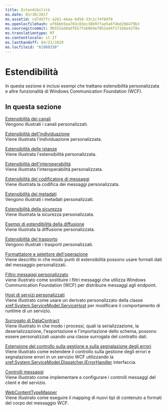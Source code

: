 ```yaml
---
title: Estendibilità
ms.date: 03/30/2017
ms.assetid: cd7ddffc-a261-44aa-bd50-33c1c74f0df0
ms.openlocfilehash: af6bbb5ea703c83ec38b97fae5a6f4bd266479b3
ms.sourcegitcommit: 9b552addadfb57fab0b9e7852ed4f1f1b8a42f8e
ms.translationtype: MT
ms.contentlocale: it-IT
ms.lasthandoff: 04/23/2019
ms.locfileid: "61969338"
---
```

# <a name="extensibility"></a>Estendibilità
In questa sezione è inclusi esempi che trattano estensibilità personalizzata e altre funzionalità di Windows Communication Foundation (WCF).  
  
## <a name="in-this-section"></a>In questa sezione  
 [Estensibilità dei canali](../../../../docs/framework/wcf/samples/channels-extensibility.md)  
 Vengono illustrati i canali personalizzati.  
  
 [Estensibilità dell'individuazione](../../../../docs/framework/wcf/samples/discovery-extensibility.md)  
 Viene illustrata l'individuazione personalizzata.  
  
 [Estensibilità delle istanze](../../../../docs/framework/wcf/samples/instancing-extensibility.md)  
 Viene illustrata l'estensibilità personalizzata.  
  
 [Estensibilità dell'interoperabilità](../../../../docs/framework/wcf/samples/interop-extensibility.md)  
 Viene illustrata l'interoperabilità personalizzata.  
  
 [Estensibilità del codificatore di messaggi](../../../../docs/framework/wcf/samples/message-encoder-extensibility.md)  
 Viene illustrata la codifica dei messaggi personalizzata.  
  
 [Estensibilità dei metadati](../../../../docs/framework/wcf/samples/metadata-extensibility.md)  
 Vengono illustrati i metadati personalizzati.  
  
 [Estensibilità della sicurezza](../../../../docs/framework/wcf/samples/security-extensibility.md)  
 Viene illustrata la sicurezza personalizzata.  
  
 [Esempi di estendibilità della diffusione](../../../../docs/framework/wcf/samples/syndication-extensibility-samples.md)  
 Viene illustrata la diffusione personalizzata.  
  
 [Estensibilità del trasporto](../../../../docs/framework/wcf/samples/transport-extensibility.md)  
 Vengono illustrati i trasporti personalizzati.
  
 [Formattatore e selettore dell'operazione](../../../../docs/framework/wcf/samples/operation-formatter-and-operation-selector.md)  
 Viene descritto in che modo punti di estensibilità possono usare formati dati del messaggio personalizzati.  
  
 [Filtro messaggi personalizzato](../../../../docs/framework/wcf/samples/custom-message-filter.md)  
 viene illustrato come sostituire i filtri messaggi che utilizza Windows Communication Foundation (WCF) per distribuire messaggi agli endpoint.  
  
 [Host di servizi personalizzati](../../../../docs/framework/wcf/samples/custom-service-host.md)  
 Viene illustrato come usare un derivato personalizzato della classe <xref:System.ServiceModel.ServiceHost> per modificare il comportamento di runtime di un servizio.  
  
 [Surrogato di DataContract](../../../../docs/framework/wcf/samples/datacontract-surrogate.md)  
 Viene illustrato in che modo i processi, quali la serializzazione, la deserializzazione, l'esportazione e l'importazione dello schema, possono essere personalizzati usando una classe surrogata del contratto dati.  
  
 [Estensione del controllo sulla gestione e sulla segnalazione degli errori](../../../../docs/framework/wcf/samples/extending-control-over-error-handling-and-reporting.md)  
 Viene illustrato come estendere il controllo sulla gestione degli errori e segnalazione errori in un servizio WCF utilizzando la <xref:System.ServiceModel.Dispatcher.IErrorHandler> interfaccia.  
  
 [Controlli messaggi](../../../../docs/framework/wcf/samples/message-inspectors.md)  
 Viene illustrato come implementare e configurare i controlli messaggi del client e del servizio.  
  
 [WebContentTypeMapper](../../../../docs/framework/wcf/samples/webcontenttypemapper-sample.md)  
 Viene illustrato come eseguire il mapping di nuovi tipi di contenuto a formati del corpo del messaggio WCF.
